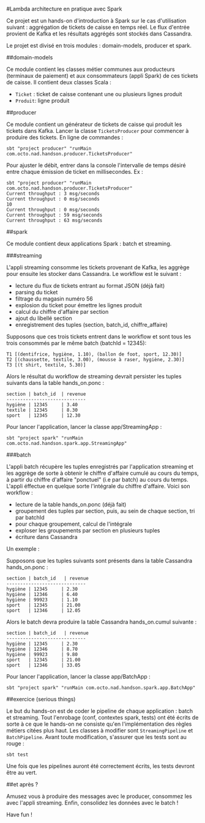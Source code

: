 #Lambda architecture en pratique avec Spark

Ce projet est un hands-on d'introduction à Spark sur le cas d'utilisation suivant : aggrégation de tickets de caisse en temps réel. Le flux d'entrée provient de Kafka et les résultats aggrégés sont stockés dans Cassandra.

Le projet est divisé en trois modules : domain-models, producer et spark.

##domain-models

Ce module contient les classes métier communes aux producteurs (terminaux de paiement) et aux consommateurs (appli Spark) de ces tickets de caisse. Il contient deux classes Scala :

- `Ticket` : ticket de caisse contenant une ou plusieurs lignes produit
- `Produit`: ligne produit

##producer

Ce module contient un générateur de tickets de caisse qui produit les tickets dans Kafka. Lancer la classe `TicketsProducer` pour commencer à produire des tickets.
En ligne de commandes :

    sbt "project producer" "runMain com.octo.nad.handson.producer.TicketsProducer"

Pour ajuster le débit, entrer dans la console l'intervalle de temps désiré entre chaque émission de ticket en millisecondes. Ex :

    sbt "project producer" "runMain com.octo.nad.handson.producer.TicketsProducer"
    Current throughput : 3 msg/seconds
    Current throughput : 0 msg/seconds
    10
    Current throughput : 0 msg/seconds
    Current throughput : 59 msg/seconds
    Current throughput : 63 msg/seconds

##spark

Ce module contient deux applications Spark : batch et streaming.

###streaming

L'appli streaming consomme les tickets provenant de Kafka, les aggrège pour ensuite les stocker dans Cassandra. Le workflow est le suivant :

- lecture du flux de tickets entrant au format JSON (déjà fait)
- parsing du ticket
- filtrage du magasin numéro 56
- explosion du ticket pour émettre les lignes produit 
- calcul du chiffre d'affaire par section 
- ajout du libellé section 
- enregistrement des tuples (section, batch_id, chiffre_affaire)

Supposons que ces trois tickets entrent dans le workflow et sont tous les trois consommés par le même batch (batchId = 12345):

    T1 [(dentifrice, hygiène, 1.10), (ballon de foot, sport, 12.30)]
    T2 [(chaussette, textile, 3.00), (mousse à raser, hygiène, 2.30)]
    T3 [(t shirt, textile, 5.30)]

Alors le résultat du workflow de streaming devrait persister les tuples suivants dans la table hands_on.ponc :


    section | batch_id  | revenue
    -----------------------------
    hygiène | 12345     | 3.40
    textile | 12345     | 8.30
    sport   | 12345     | 12.30


Pour lancer l'application, lancer la classe app/StreamingApp :

    sbt "project spark" "runMain com.octo.nad.handson.spark.app.StreamingApp"



###batch

L'appli batch récupère les tuples enregistrés par l'application streaming et les aggrège de sorte à obtenir le chiffre d'affaire cumulé au cours du temps, à partir du chiffre d'affaire "ponctuel" (i.e par batch) au cours du temps. L'appli éffectue en quelque sorte l'intégrale du chiffre d'affaire. Voici son workflow :

- lecture de la table hands_on.ponc (déjà fait)
- groupement des tuples par section, puis, au sein de chaque section, tri par batchId
- pour chaque groupement, calcul de l'intégrale
- exploser les groupements par section en plusieurs tuples
- écriture dans Cassandra

Un exemple :

Supposons que les tuples suivants sont présents dans la table Cassandra hands_on.ponc :

    section | batch_id   | revenue
    -----------------------------
    hygiène | 12345     | 2.30
    hygiène | 12346     | 6.40
    hygiène | 99923     | 1.10
    sport   | 12345     | 21.00
    sport   | 12346     | 12.05

Alors le batch devra produire la table Cassandra hands_on.cumul suivante :

    section | batch_id   | revenue
    -----------------------------
    hygiène | 12345     | 2.30
    hygiène | 12346     | 8.70
    hygiène | 99923     | 9.80
    sport   | 12345     | 21.00
    sport   | 12346     | 33.05


Pour lancer l'application, lancer la classe app/BatchApp :

    sbt "project spark" "runMain com.octo.nad.handson.spark.app.BatchApp"

##exercice (serious things)

Le but du hands-on est de coder le pipeline de chaque application : batch et streaming. Tout l'enrobage (conf, contextes spark, tests) ont été écrits de sorte à ce que le hands-on ne consiste qu'en l'implémentation des règles métiers citées plus haut. Les classes à modifier sont `StreamingPipeline` et `BatchPipeline`. Avant toute modification, s'assurer que les tests sont au rouge :

    sbt test

Une fois que les pipelines auront été correctement écrits, les tests devront être au vert.

##et après ?

Amusez vous à produire des messages avec le producer, consommez les avec l'appli streaming. Enfin, consolidez les données avec le batch !

Have fun !